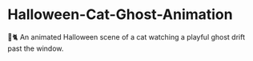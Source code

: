 # Halloween-Cat-Ghost-Animation
🎃🐈 An animated Halloween scene of a cat watching a playful ghost drift past the window.
